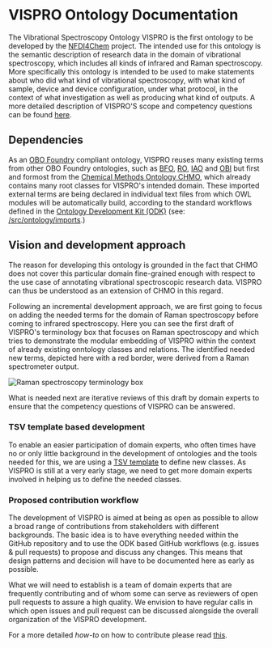 # VISPRO Ontology Documentation

[//]: # "This file is meant to be edited by the ontology maintainer."

The Vibrational Spectroscopy Ontology VISPRO is the first ontology to be developed by the [NFDI4Chem](https://www.nfdi4chem.de/) project. The intended use for this ontology is the semantic description of research data in the domain of vibrational spectroscopy, which includes all kinds of infrared and Raman spectroscopy. More specifically this ontology is intended to be used to make statements about who did what kind of vibrational spectroscopy, with what kind of sample, device and device configuration, under what protocol, in the context of what investigation as well as producing what kind of outputs. A more detailed description of VISPRO'S scope and competency questions can be found [here](https://raw.githubusercontent.com/NFDI4Chem/VibrationalSpectroscopyOntology/main/docs/scope_and_competency_questions.md).


## Dependencies
As an [OBO Foundry](https://obofoundry.org/) compliant ontology, VISPRO reuses many existing terms from other OBO Foundry ontologies, such as [BFO](https://terminology.nfdi4chem.de/ts/ontologies/bfo), [RO](https://terminology.nfdi4chem.de/ts/ontologies/ro), [IAO](https://terminology.nfdi4chem.de/ts/ontologies/iao) and [OBI](https://terminology.nfdi4chem.de/ts/ontologies/obi) but first and formost from the [Chemical Methods Ontology CHMO](https://terminology.nfdi4chem.de/ts/ontologies/chmo), which already contains many root classes for VISPRO's intended domain. 
These imported external terms are being declared in individual text files from which OWL modules will be automatically build, according to the standard workflows defined in the [Ontology Development Kit (ODK)](https://github.com/INCATools/ontology-development-kit) (see: [/src/ontology/imports](https://github.com/NFDI4Chem/VibrationalSpectroscopyOntology/tree/main/src/ontology/imports).)

## Vision and development approach
The reason for developing this ontology is grounded in the fact that CHMO does not cover this particular domain fine-grained enough with respect to the use case of annotating vibrational spectroscopic research data. VISPRO can thus be understood as an extension of CHMO in this regard. 

Following an incremental development approach, we are first going to focus on adding the needed terms for the domain of Raman spectroscopy before coming to infrared spectroscopy. Here you can see the first draft of VISPRO's terminology box that focuses on Raman spectroscopy and which tries to demonstrate the modular embedding of VISPRO within the context of already existing onntology classes and relations. The identified needed new terms, depicted here with a red border, were derived from a Raman spectrometer output. 

![Raman spectroscopy terminology box](https://raw.githubusercontent.com/NFDI4Chem/VibrationalSpectroscopyOntology/main/docs/images/VISPRO_Raman_Tbox.svg)

What is needed next are iterative reviews of this draft by domain experts to ensure that the competency questions of VISPRO can be answered.

### TSV template based development
To enable an easier participation of domain experts, who often times have no or only little background in the development of ontologies and the tools needed for this, we are using a [TSV template](https://github.com/NFDI4Chem/VibrationalSpectroscopyOntology/blob/main/src/templates/vispro_terms.tsv) to define new classes.
As VISPRO is still at a very early stage, we need to get more domain experts involved in helping us to define the needed classes. 

### Proposed contribution workflow
The development of VISPRO is aimed at being as open as possible to allow a broad range of contributions from stakeholders with different backgrounds. The basic idea is to have everything needed within the GitHub repository and to use the ODK based GitHub workflows (e.g. issues & pull requests) to propose and discuss any changes. This means that design patterns and decision will have to be documented here as early as possible.

What we will need to establish is a team of domain experts that are frequently contributing and of whom some can serve as reviewers of open pull requests to assure a high quality. We envision to have regular calls in which open issues and pull request can be discussed alongside the overall organization of the VISPRO development. 

For a more detailed *how-to* on how to contribute please read [this](https://github.com/NFDI4Chem/VibrationalSpectroscopyOntology/blob/main/docs/contributing.md).


